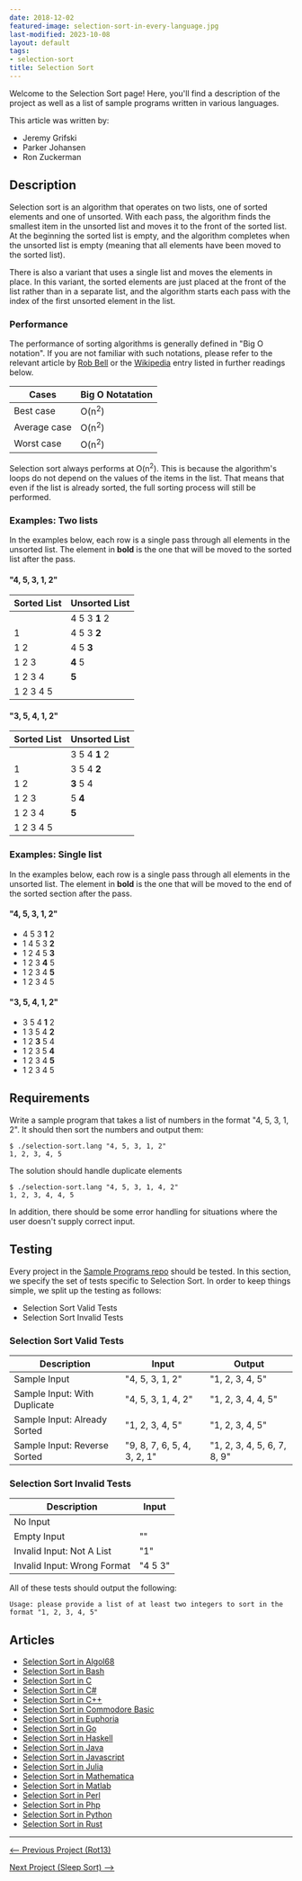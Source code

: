 ```yaml
---
date: 2018-12-02
featured-image: selection-sort-in-every-language.jpg
last-modified: 2023-10-08
layout: default
tags:
- selection-sort
title: Selection Sort
---
```


Welcome to the Selection Sort page! Here, you'll find a description of the project as well as a list of sample programs written in various languages.

This article was written by:

- Jeremy Grifski
- Parker Johansen
- Ron Zuckerman

## Description

Selection sort is an algorithm that operates on two lists, one of sorted elements and one of unsorted.
With each pass, the algorithm finds the smallest item in the unsorted list and moves it
to the front of the sorted list. At the beginning the sorted list is empty, and the algorithm completes
when the unsorted list is empty (meaning that all elements have been moved to the sorted list).

There is also a variant that uses a single list and moves the elements in place. In this variant,
the sorted elements are just placed at the front of the list rather than in a separate list, and
the algorithm starts each pass with the index of the first unsorted element in the list.

### Performance

The performance of sorting algorithms is generally defined in "Big O notation".
If you are not familiar with such notations, please refer to the relevant
article by [Rob Bell][1] or the [Wikipedia][2] entry listed in further readings below.

| Cases        | Big O Notatation |
| ------------ | ---------------- |
| Best case    | O(n<sup>2</sup>) |
| Average case | O(n<sup>2</sup>) |
| Worst case   | O(n<sup>2</sup>) |

Selection sort always performs at O(n<sup>2</sup>). This is because the algorithm's
loops do not depend on the values of the items in the list. That means that even if
the list is already sorted, the full sorting process will still be performed.

### Examples: Two lists

In the examples below, each row is a single pass through all elements in the unsorted list.
The element in __bold__ is the one that will be moved to the sorted list after the pass.

#### "4, 5, 3, 1, 2"

| Sorted List | Unsorted List                 |
|-------------|-------------------------------|
|             |   4     5     3   __1__   2   |
| 1           |   4     5     3   __2__       |
| 1 2         |   4     5   __3__             |
| 1 2 3       | __4__   5                     |
| 1 2 3 4     | __5__                         |
| 1 2 3 4 5   |                               |

#### "3, 5, 4, 1, 2"

| Sorted List | Unsorted List                 |
|-------------|-------------------------------|
|             |   3     5     4   __1__   2   |
| 1           |   3     5     4   __2__       |
| 1 2         | __3__   5     4               |
| 1 2 3       |   5   __4__                   |
| 1 2 3 4     | __5__                         |
| 1 2 3 4 5   |                               |


### Examples: Single list

In the examples below, each row is a single pass through all elements in the unsorted list.
The element in __bold__ is the one that will be moved to the end of the sorted section after the pass.

#### "4, 5, 3, 1, 2"

-   4     5     3   __1__   2   
-   1     4     5     3   __2__ 
-   1     2     4     5   __3__ 
-   1     2     3   __4__   5   
-   1     2     3     4   __5__ 
-   1     2     3     4     5    

#### "3, 5, 4, 1, 2"

-   3     5     4   __1__   2   
-   1     3     5     4   __2__ 
-   1     2   __3__   5     4   
-   1     2     3     5   __4__ 
-   1     2     3     4   __5__ 
-   1     2     3     4     5    

[1]: https://robbell.io/2009/06/a-beginners-guide-to-big-o-notation
[2]: https://en.wikipedia.org/wiki/Big_O_notation


## Requirements

Write a sample program that takes a list of numbers in the format "4, 5, 3, 1, 2".
It should then sort the numbers and output them:

```console
$ ./selection-sort.lang "4, 5, 3, 1, 2"
1, 2, 3, 4, 5
```

The solution should handle duplicate elements

```console
$ ./selection-sort.lang "4, 5, 3, 1, 4, 2"
1, 2, 3, 4, 4, 5
```

In addition, there should be some error handling for situations where the user
doesn't supply correct input.


## Testing

Every project in the [Sample Programs repo](https://github.com/TheRenegadeCoder/sample-programs) should be tested.
In this section, we specify the set of tests specific to Selection Sort.
In order to keep things simple, we split up the testing as follows:

- Selection Sort Valid Tests
- Selection Sort Invalid Tests

### Selection Sort Valid Tests

| Description | Input | Output |
| ----------- | ----- | ------ |
| Sample Input | "4, 5, 3, 1, 2" | "1, 2, 3, 4, 5" |
| Sample Input: With Duplicate | "4, 5, 3, 1, 4, 2" | "1, 2, 3, 4, 4, 5" |
| Sample Input: Already Sorted | "1, 2, 3, 4, 5" | "1, 2, 3, 4, 5" |
| Sample Input: Reverse Sorted | "9, 8, 7, 6, 5, 4, 3, 2, 1" | "1, 2, 3, 4, 5, 6, 7, 8, 9" |

### Selection Sort Invalid Tests

| Description | Input |
| ----------- | ----- |
| No Input |  |
| Empty Input | "" |
| Invalid Input: Not A List | "1" |
| Invalid Input: Wrong Format | "4 5 3" |

All of these tests should output the following:

```
Usage: please provide a list of at least two integers to sort in the format "1, 2, 3, 4, 5"
```


## Articles

- [Selection Sort in Algol68](https://sampleprograms.io/projects/selection-sort/algol68)
- [Selection Sort in Bash](https://sampleprograms.io/projects/selection-sort/bash)
- [Selection Sort in C](https://sampleprograms.io/projects/selection-sort/c)
- [Selection Sort in C#](https://sampleprograms.io/projects/selection-sort/c-sharp)
- [Selection Sort in C++](https://sampleprograms.io/projects/selection-sort/c-plus-plus)
- [Selection Sort in Commodore Basic](https://sampleprograms.io/projects/selection-sort/commodore-basic)
- [Selection Sort in Euphoria](https://sampleprograms.io/projects/selection-sort/euphoria)
- [Selection Sort in Go](https://sampleprograms.io/projects/selection-sort/go)
- [Selection Sort in Haskell](https://sampleprograms.io/projects/selection-sort/haskell)
- [Selection Sort in Java](https://sampleprograms.io/projects/selection-sort/java)
- [Selection Sort in Javascript](https://sampleprograms.io/projects/selection-sort/javascript)
- [Selection Sort in Julia](https://sampleprograms.io/projects/selection-sort/julia)
- [Selection Sort in Mathematica](https://sampleprograms.io/projects/selection-sort/mathematica)
- [Selection Sort in Matlab](https://sampleprograms.io/projects/selection-sort/matlab)
- [Selection Sort in Perl](https://sampleprograms.io/projects/selection-sort/perl)
- [Selection Sort in Php](https://sampleprograms.io/projects/selection-sort/php)
- [Selection Sort in Python](https://sampleprograms.io/projects/selection-sort/python)
- [Selection Sort in Rust](https://sampleprograms.io/projects/selection-sort/rust)

***

<nav class="project-nav">

<div id="prev" markdown="1">

[<-- Previous Project (Rot13)](https://sampleprograms.io/projects/rot13)

</div>

<div id="next" markdown="1">

[Next Project (Sleep Sort) -->](https://sampleprograms.io/projects/sleep-sort)

</div>

</nav>